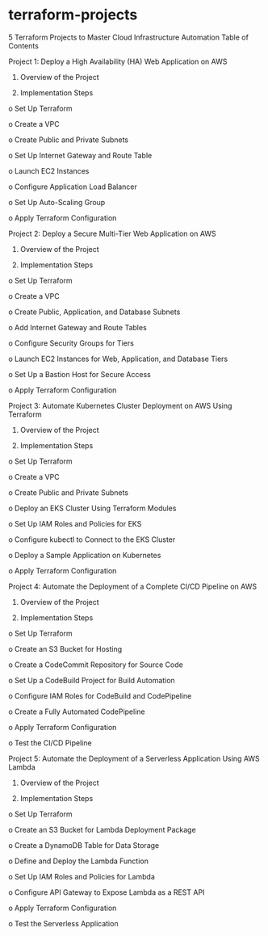 # terraform-projects
5 Terraform Projects to Master Cloud Infrastructure Automation
Table of Contents


Project 1: Deploy a High Availability (HA) Web Application on AWS

1. Overview of the Project
 
3. Implementation Steps

o Set Up Terraform

o Create a VPC

o Create Public and Private Subnets

o Set Up Internet Gateway and Route Table

o Launch EC2 Instances

o Configure Application Load Balancer

o Set Up Auto-Scaling Group

o Apply Terraform Configuration


Project 2: Deploy a Secure Multi-Tier Web Application on AWS

1. Overview of the Project
 

3. Implementation Steps

o Set Up Terraform

o Create a VPC

o Create Public, Application, and Database Subnets

o Add Internet Gateway and Route Tables

o Configure Security Groups for Tiers

o Launch EC2 Instances for Web, Application, and Database Tiers

o Set Up a Bastion Host for Secure Access

o Apply Terraform Configuration

Project 3: Automate Kubernetes Cluster Deployment on AWS Using Terraform

1. Overview of the Project
  
3. Implementation Steps
 
o Set Up Terraform

o Create a VPC

o Create Public and Private Subnets

o Deploy an EKS Cluster Using Terraform Modules

o Set Up IAM Roles and Policies for EKS

o Configure kubectl to Connect to the EKS Cluster

o Deploy a Sample Application on Kubernetes

o Apply Terraform Configuration

Project 4: Automate the Deployment of a Complete CI/CD Pipeline on AWS

1. Overview of the Project

2. Implementation Steps


o Set Up Terraform

o Create an S3 Bucket for Hosting

o Create a CodeCommit Repository for Source Code

o Set Up a CodeBuild Project for Build Automation

o Configure IAM Roles for CodeBuild and CodePipeline

o Create a Fully Automated CodePipeline

o Apply Terraform Configuration

o Test the CI/CD Pipeline

Project 5: Automate the Deployment of a Serverless Application Using AWS Lambda

1. Overview of the Project

2. Implementation Steps

o Set Up Terraform

o Create an S3 Bucket for Lambda Deployment Package

o Create a DynamoDB Table for Data Storage

o Define and Deploy the Lambda Function

o Set Up IAM Roles and Policies for Lambda

o Configure API Gateway to Expose Lambda as a REST API

o Apply Terraform Configuration

o Test the Serverless Application

